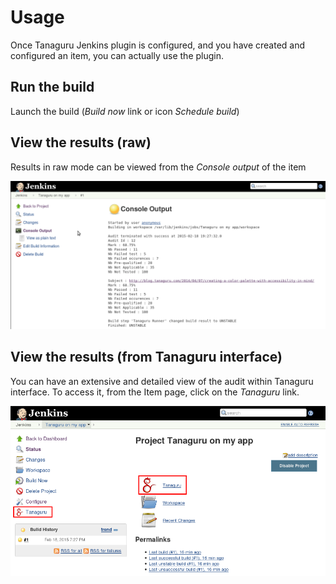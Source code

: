 # Usage

Once Tanaguru Jenkins plugin is configured, and you have created and configured an item, you can actually use the plugin.

## Run the build

Launch the build (*Build now* link or icon *Schedule build*)

## View the results (raw)

Results in raw mode can be viewed from the *Console output* of the item

![](Images/screenshot_20150218_TANAGURU_jenkins_console_output.png)

## View the results (from Tanaguru interface)

You can have an extensive and detailed view of the audit within Tanaguru interface.
To access it, from the Item page, click on the *Tanaguru* link.

![](Images/screenshot_20150218_TANAGURU_jenkins_link_to_Tanaguru.png)